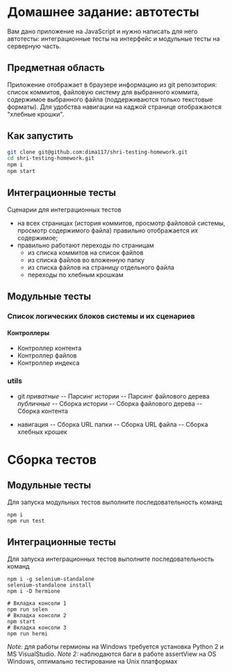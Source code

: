 # Домашнее задание: автотесты

Вам дано приложение на JavaScript и нужно написать для него автотесты: интеграционные тесты на интерфейс и модульные тесты на серверную часть.

## Предметная область

Приложение отображает в браузере информацию из git репозитория: список коммитов, файловую систему для выбранного коммита, содержимое выбранного файла (поддерживаются только текстовые форматы). Для удобства навигации на каджой странице отображаются "хлебные крошки".

## Как запустить

```sh
git clone git@github.com:dima117/shri-testing-homework.git
cd shri-testing-homework.git
npm i
npm start
```

## Интеграционные тесты

Сценарии для интеграционных тестов

- на всех страницах (история коммитов, просмотр файловой системы, просмотр содержимого файла) правильно отображается их содержимое;
- правильно работают переходы по страницам
  - из списка коммитов на список файлов
  - из списка файлов во вложенную папку
  - из списка файлов на страницу отдельного файла
  - переходы по хлебным крошкам

## Модульные тесты

### Cписок логических блоков системы и их сценариев

#### Контроллеры
- Контроллер контента
- Контроллер файлов
- Контроллер индекса

### utils
- git
_приватные_
-- Парсинг истории
-- Парсинг файлового дерева
_публичные_
-- Сборка истории
-- Сборка файлового дерева
-- Сборка контента

- навигация
-- Сборка URL папки
-- Сборка URL файла
-- Сборка хлебных крошек

# Сборка тестов

## Модульные тесты
Для запуска модульных тестов выполните последовательность команд
```
npm i
npm run test
```

## Интеграционные тесты
Для запуска интеграционных тестов выполните последовательность команд
```
npm i -g selenium-standalone
selenium-standalone install
npm i -D hermione

# Вкладка консоли 1
npm run selen
# Вкладка консоли 2
npm start
# Вкладка консоли 3
npm run hermi
```

*Note:* для работы гермионы на Windows требуется установка Python 2 и MS VisualStudio.
*Note 2:* наблюдаются баги в работе assertView на OS Windows, оптимально тестирование на Unix платформах